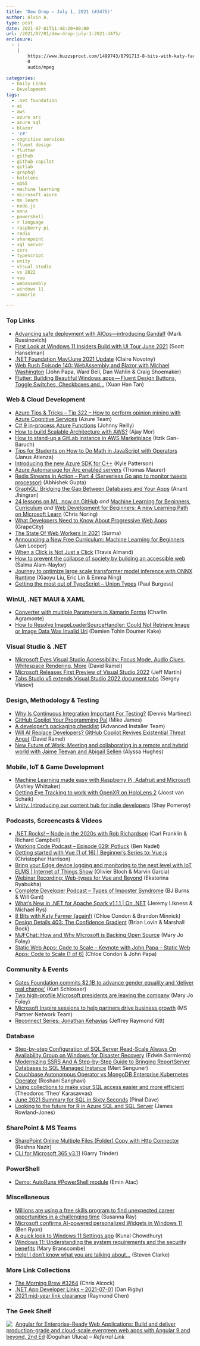 ```yaml
---
title: 'Dew Drop – July 1, 2021 (#3475)'
author: Alvin A.
type: post
date: 2021-07-01T11:48:20+00:00
url: /2021/07/01/dew-drop-july-1-2021-3475/
enclosure:
  - |
    |
        https://www.buzzsprout.com/1499743/8791713-8-bits-with-katy-farmer-again.mp3
        0
        audio/mpeg
        
categories:
  - Daily Links
  - Development
tags:
  - .net foundation
  - ai
  - aws
  - azure arc
  - azure sql
  - blazor
  - 'c#'
  - cognitive services
  - fluent design
  - flutter
  - github
  - github copilot
  - gitlab
  - graphql
  - hololens
  - m365
  - machine learning
  - microsoft azure
  - ms learn
  - node.js
  - onnx
  - powershell
  - r language
  - raspberry pi
  - redis
  - sharepoint
  - sql server
  - ssrs
  - typescript
  - unity
  - visual studio
  - vs 2022
  - vue
  - webassembly
  - windows 11
  - xamarin

---
```

### <a name="top"></a>Top Links

  * <a href="https://azure.microsoft.com/blog/advancing-safe-deployment-with-aiops-introducing-gandalf/?WT.mc_id=DOP-MVP-4025064" target="_blank" rel="noopener">Advancing safe deployment with AIOps—introducing Gandalf</a> (Mark Russinovich)
  * <a href="http://www.youtube.com/watch?v=8dDH7em_zHA" target="_blank" rel="noopener">First Look at Windows 11 Insiders Build with UI Tour June 2021</a> (Scott Hanselman)
  * <a href="https://dotnetfoundation.org/blog/2021/06/30/blog/posts/net-foundation-may-june-2021-update" target="_blank" rel="noopener">.NET Foundation May/June 2021 Update</a> (Claire Novotny)
  * <a href="https://www.webrush.io/episodes/episode-140-webassembly-and-blazor-with-michael-washington" target="_blank" rel="noopener">Web Rush Episode 140: WebAssembly and Blazor with Michael Washington</a> (John Papa, Ward Bell, Dan Wahlin & Craig Shoemaker)
  * <a href="https://itnext.io/flutter-building-beautiful-windows-apps-fluent-design-buttons-toggle-switches-checkboxes-and-821b71a29b45?source=rss-c43b2888fe62------2" target="_blank" rel="noopener">Flutter: Building Beautiful Windows apps — Fluent Design Buttons, Toggle Switches, Checkboxes and…</a> (Xuan Han Tan)

### <a name="web"></a>Web & Cloud Development

  * <a href="https://microsoft.github.io/AzureTipsAndTricks/blog/tip322.html" target="_blank" rel="noopener">Azure Tips & Tricks &#8211; Tip 322 &#8211; How to perform opinion mining with Azure Cognitive Services</a> (Azure Team)
  * <a href="https://blog.johnnyreilly.com/2021/07/01/c-sharp-9-azure-functions-in-process" target="_blank" rel="noopener">C# 9 in-process Azure Functions</a> (Johnny Reilly)
  * <a href="http://blogs.quovantis.com/how-to-build-scalable-architecture-with-aws-infrastructure/" target="_blank" rel="noopener">How to build Scalable Architecture with AWS?</a> (Ajay Mor)
  * <a href="https://about.gitlab.com/blog/2021/06/30/how-to-stand-up-gitlab-in-awsmp/" target="_blank" rel="noopener">How to stand-up a GitLab instance in AWS Marketplace</a> (Itzik Gan-Baruch)
  * <a href="http://feedproxy.google.com/~r/LearningJquery/~3/ddlxE-5WSEM/tips-for-students-on-how-to-do-math-in-javascript-with-operators" target="_blank" rel="noopener">Tips for Students on How to Do Math in JavaScript with Operators</a> (Janus Atienza)
  * <a href="https://devblogs.microsoft.com/azure-sdk/intro-cpp-sdk/?WT.mc_id=DOP-MVP-4025064" target="_blank" rel="noopener">Introducing the new Azure SDK for C++</a> (Kyle Patterson)
  * <a href="https://www.thomasmaurer.ch/2021/07/azure-automanage-for-arc-enabled-servers/" target="_blank" rel="noopener">Azure Automanage for Arc enabled servers</a> (Thomas Maurer)
  * <a href="https://dev.to/azure/redis-streams-in-action-part-4-serverless-go-app-to-monitor-tweets-processor-2n4a" target="_blank" rel="noopener">Redis Streams in Action &#8211; Part 4 (Serverless Go app to monitor tweets processor)</a> (Abhishek Gupta)
  * <a href="https://thenewstack.io/graphql-bridging-the-gap-between-databases-and-your-apps/" target="_blank" rel="noopener">GraphQL: Bridging the Gap Between Databases and Your Apps</a> (Anant Jhingran)
  * <a href="https://dev.to/azure/24-lessons-on-ml-now-on-github-44a2" target="_blank" rel="noopener">24 lessons on ML, now on GitHub</a> _and_ <a href="https://techcommunity.microsoft.com/t5/apps-on-azure/machine-learning-for-beginners-curriculum/ba-p/2502024?WT.mc_id=DOP-MVP-4025064" target="_blank" rel="noopener">Machine Learning for Beginners, Curriculum</a> _and_ <a href="https://techcommunity.microsoft.com/t5/apps-on-azure/web-development-for-beginners-a-new-learning-path-on-microsoft/ba-p/2502044?WT.mc_id=DOP-MVP-4025064" target="_blank" rel="noopener">Web Development for Beginners: A new Learning Path on Microsoft Learn</a> (Chris Noring)
  * <a href="https://www.codeproject.com/Articles/5306794/What-Developers-Need-to-Know-About-Progressive-Web" target="_blank" rel="noopener">What Developers Need to Know About Progressive Web Apps</a> (GrapeCity)
  * <a href="https://smashingmagazine.com/2021/06/web-workers-2021/" target="_blank" rel="noopener">The State Of Web Workers In 2021</a> (Surma)
  * <a href="https://dev.to/azure/announcing-a-new-free-curriculum-machine-learning-for-beginners-1h58" target="_blank" rel="noopener">Announcing a New Free Curriculum: Machine Learning for Beginners</a> (Jen Looper)
  * <a href="https://css-tricks.com/when-a-click-is-not-just-a-click/" target="_blank" rel="noopener">When a Click is Not Just a Click</a> (Travis Almand)
  * <a href="https://whitep4nth3r.com/talks/how-to-prevent-the-collapse-of-society-by-building-an-accessible-web" target="_blank" rel="noopener">How to prevent the collapse of society by building an accessible web</a> (Salma Alam-Naylor)
  * <a href="https://cloudblogs.microsoft.com/opensource/2021/06/30/journey-to-optimize-large-scale-transformer-model-inference-with-onnx-runtime/?WT.mc_id=DOP-MVP-4025064" target="_blank" rel="noopener">Journey to optimize large scale transformer model inference with ONNX Runtime</a> (Xiaoyu Liu, Eric Lin & Emma Ning)
  * <a href="https://blog.scottlogic.com/2021/06/28/union-types.html" target="_blank" rel="noopener">Getting the most out of TypeScript &#8211; Union Types</a> (Paul Burgess)

### <a name="silverlight"></a>WinUI, .NET MAUI & XAML

  * <a href="https://xamgirl.com/converter-with-multiple-parameters-in-xamarin-forms/" target="_blank" rel="noopener">Converter with multiple Parameters in Xamarin Forms</a> (Charlin Agramonte)
  * <a href="https://doumer.me/how-to-resolve-imageloadersourcehandler-could-not-retrieve-image/" target="_blank" rel="noopener">How to Resolve ImageLoaderSourceHandler: Could Not Retrieve Image or Image Data Was Invalid Uri</a> (Damien Tohin Doumer Kake)

### <a name="dotnet"></a>Visual Studio & .NET

  * <a href="https://visualstudiomagazine.com/articles/2021/06/30/visual-studio-accessibility.aspx" target="_blank" rel="noopener">Microsoft Eyes Visual Studio Accessibility: Focus Mode, Audio Clues, Whitespace Rendering, More</a> (David Ramel)
  * <a href="https://www.infoq.com/news/2021/06/vs2022-preview1/?utm_campaign=infoq_content&utm_source=infoq&utm_medium=feed&utm_term=global" target="_blank" rel="noopener">Microsoft Releases First Preview of Visual Studio 2022</a> (Jeff Martin)
  * <a href="https://visualstudioextensions.vlasovstudio.com/2021/07/01/tabs-studio-v5-extends-visual-studio-2022-document-tabs/" target="_blank" rel="noopener">Tabs Studio v5 extends Visual Studio 2022 document tabs</a> (Sergey Vlasov)

### <a name="design"></a>Design, Methodology & Testing

  * <a href="https://feeds.telerik.com/link/10828/14586201/why-is-continuous-integration-important-testing" target="_blank" rel="noopener">Why Is Continuous Integration Important For Testing?</a> (Dennis Martinez)
  * <a href="http://www.i-programmer.info/news/90-tools/14682-github-copilot-your-programming-pal.html" target="_blank" rel="noopener">GitHub Copilot Your Programming Pal</a> (Mike James)
  * <a href="https://www.advancedinstaller.com/developers-common-packaging-mistakes.html" target="_blank" rel="noopener">A developer’s packaging checklist</a> (Advanced Installer Team)
  * <a href="https://visualstudiomagazine.com/articles/2021/06/30/github-copilot-comments.aspx" target="_blank" rel="noopener">Will AI Replace Developers? GitHub Copilot Revives Existential Threat Angst</a> (David Ramel)
  * <a href="https://www.microsoft.com/en-us/research/podcast/new-future-of-work-meeting-and-collaborating-in-a-remote-and-hybrid-world-with-jaime-teevan-and-abigail-sellen/" target="_blank" rel="noopener">New Future of Work: Meeting and collaborating in a remote and hybrid world with Jaime Teevan and Abigail Sellen</a> (Alyssa Hughes)

### <a name="mobile"></a>Mobile, IoT & Game Development

  * <a href="https://www.raspberrypi.org/blog/machine-learning-made-easy-with-raspberry-pi-adafruit-and-microsoft/" target="_blank" rel="noopener">Machine Learning made easy with Raspberry Pi, Adafruit and Microsoft</a> (Ashley Whittaker)
  * <a href="https://localjoost.github.io/Getting-Eye-Tracking-to-work-with-OpenXR-on-HoloLens-2/" target="_blank" rel="noopener">Getting Eye Tracking to work with OpenXR on HoloLens 2</a> (Joost van Schaik)
  * <a href="https://blog.unity.com/games/introducing-our-content-hub-for-indie-developers" target="_blank" rel="noopener">Unity: Introducing our content hub for indie developers</a> (Shay Pomeroy)

### <a name="podcasts"></a>Podcasts, Screencasts & Videos

  * <a href="http://www.dotnetrocks.com/default.aspx?ShowNum=1746" target="_blank" rel="noopener">.NET Rocks! &#8211; Node in the 2020s with Rob Richardson</a> (Carl Franklin & Richard Campbell)
  * <a href="https://www.bennadel.com/blog/4072-working-code-podcast-episode-029-potluck.htm" target="_blank" rel="noopener">Working Code Podcast &#8211; Episode 029: Potluck</a> (Ben Nadel)
  * <a href="http://www.youtube.com/watch?v=tvlSIG2a0E8" target="_blank" rel="noopener">Getting started with Vue [1 of 16] | Beginner&#8217;s Series to: Vue.js</a> (Christopher Harrison)
  * <a href="https://channel9.msdn.com/Shows/Internet-of-Things-Show/Bring-your-Edge-device-logging-and-monitoring-to-the-next-level-with-IoT-ELMS?WT.mc_id=DOP-MVP-4025064" target="_blank" rel="noopener">Bring your Edge device logging and monitoring to the next level with IoT ELMS | Internet of Things Show</a> (Olivier Bloch & Marvin Garcia)
  * <a href="https://blog.jetbrains.com/webstorm/2021/06/webinar-recording-web-types-for-vue-and-beyond/" target="_blank" rel="noopener">Webinar Recording: Web-types for Vue and Beyond</a> (Ekaterina Ryabukha)
  * <a href="https://completedeveloperpodcast.com/types-of-imposter-syndrome/?utm_source=rss&utm_medium=rss&utm_campaign=types-of-imposter-syndrome" target="_blank" rel="noopener">Complete Developer Podcast &#8211; Types of Imposter Syndrome</a> (BJ Burns & Will Gant)
  * <a href="https://channel9.msdn.com/Shows/On-NET/Whats-New-in-NET-for-Apache-Spark-v111?WT.mc_id=DOP-MVP-4025064" target="_blank" rel="noopener">What&#8217;s New in .NET for Apache Spark v1.1.1 | On .NET</a> (Jeremy Likness & Michael Rys)
  * <a href="https://www.buzzsprout.com/1499743/8791713-8-bits-with-katy-farmer-again.mp3" target="_blank" rel="noopener">8 Bits with Katy Farmer (again!)</a> (Chloe Condon & Brandon Minnick)
  * <a href="https://designdetails.fm/" target="_blank" rel="noopener">Design Details 403: The Confidence Gradient</a> (Brian Lovin & Marshall Bock)
  * <a href="https://petri.com/mjfchat-how-and-why-microsoft-is-backing-open-source" target="_blank" rel="noopener">MJFChat: How and Why Microsoft is Backing Open Source</a> (Mary Jo Foley)
  * <a href="http://www.youtube.com/watch?v=r8cotYpYKxM" target="_blank" rel="noopener">Static Web Apps: Code to Scale &#8211; Keynote with John Papa &#8211; Static Web Apps: Code to Scale (1 of 6)</a> (Chloe Condon & John Papa)

### <a name="events"></a>Community & Events

  * <a href="https://www.geekwire.com/2021/gates-foundation-commits-2-1b-advance-gender-equality-deliver-real-change/" target="_blank" rel="noopener">Gates Foundation commits $2.1B to advance gender equality and ‘deliver real change’</a> (Kurt Schlosser)
  * <a href="https://www.zdnet.com/article/two-high-profile-microsoft-presidents-are-leaving-the-company/#ftag=RSSbaffb68" target="_blank" rel="noopener">Two high-profile Microsoft presidents are leaving the company</a> (Mary Jo Foley)
  * <a href="https://blogs.partner.microsoft.com/mpn/microsoft-inspire-sessions-to-help-partners-drive-business-growth/" target="_blank" rel="noopener">Microsoft Inspire sessions to help partners drive business growth</a> (MS Partner Network Team)
  * <a href="https://techcommunity.microsoft.com/t5/microsoft-mvp-award-program-blog/reconnect-series-jonathan-kehayias/ba-p/2498161?WT.mc_id=DOP-MVP-4025064" target="_blank" rel="noopener">Reconnect Series: Jonathan Kehayias</a> (Jeffrey Raymond Kitt)

### <a name="sql"></a>Database

  * <a href="http://feedproxy.google.com/~r/MSSQLTips-LatestSqlServerTips/~3/LuIzzTx_Ezg/" target="_blank" rel="noopener">Step-by-step Configuration of SQL Server Read-Scale Always On Availability Group on Windows for Disaster Recovery</a> (Edwin Sarmiento)
  * <a href="https://techcommunity.microsoft.com/t5/azure-sql/modernizing-ssrs-and-a-step-by-step-guide-to-bringing/ba-p/2483050?WT.mc_id=DOP-MVP-4025064" target="_blank" rel="noopener">Modernizing SSRS And A Step-by-Step Guide to Bringing ReportServer Databases to SQL Managed Instance</a> (Mert Senguner)
  * <a href="https://blog.couchbase.com/couchbase-autonomous-operator-for-kubernetes-vs-mongodb-enterprise-kubernetes-operator/" target="_blank" rel="noopener">Couchbase Autonomous Operator vs MongoDB Enterprise Kubernetes Operator</a> (Roshani Sanghavi)
  * <a href="https://stackoverflow.blog/2021/06/30/using-collections-to-make-your-sql-access-easier-and-more-efficient/" target="_blank" rel="noopener">Using collections to make your SQL access easier and more efficient</a> (Theodoros ‘Theo’ Karasavvas)
  * <a href="https://blog.sqlauthority.com/2021/07/01/june-2021-summary-for-sql-in-sixty-seconds/?utm_source=rss&utm_medium=rss&utm_campaign=june-2021-summary-for-sql-in-sixty-seconds" target="_blank" rel="noopener">June 2021 Summary for SQL in Sixty Seconds</a> (Pinal Dave)
  * <a href="https://cloudblogs.microsoft.com/sqlserver/2021/06/30/looking-to-the-future-for-r-in-azure-sql-and-sql-server/?WT.mc_id=DOP-MVP-4025064" target="_blank" rel="noopener">Looking to the future for R in Azure SQL and SQL Server</a> (James Rowland-Jones)

### <a name="sp"></a>SharePoint & MS Teams

  * <a href="https://techcommunity.microsoft.com/t5/azure-data-factory/sharepoint-online-multiple-files-folder-copy-with-http-connector/ba-p/2480426?WT.mc_id=DOP-MVP-4025064" target="_blank" rel="noopener">SharePoint Online Multiple Files (Folder) Copy with Http Connector</a> (Roshna Nazir)
  * <a href="https://techcommunity.microsoft.com/t5/microsoft-365-pnp-blog/cli-for-microsoft-365-v3-11/ba-p/2504353?WT.mc_id=DOP-MVP-4025064" target="_blank" rel="noopener">CLI for Microsoft 365 v3.11</a> (Garry Trinder)

### <a name="ps"></a>PowerShell

  * <a href="https://p0w3rsh3ll.wordpress.com/2021/06/30/demo-autoruns-powershell-module/" target="_blank" rel="noopener">Demo: AutoRuns #PowerShell module</a> (Emin Atac)

### <a name="misc"></a>Miscellaneous

  * <a href="https://news.microsoft.com/features/millions-are-using-a-free-skills-program-to-find-unexpected-career-opportunities-in-a-challenging-time/" target="_blank" rel="noopener">Millions are using a free skills program to find unexpected career opportunities in a challenging time</a> (Susanna Ray)
  * <a href="https://mspoweruser.com/windows-11-ai-powered-widgets/" target="_blank" rel="noopener">Microsoft confirms AI-powered personalized Widgets in Windows 11</a> (Ben Ryon)
  * <a href="http://feedproxy.google.com/~r/kunal2383/~3/PkZdcIe8Y8A/windows-11-settings-app.html" target="_blank" rel="noopener">A quick look to Windows 11 Settings app</a> (Kunal Chowdhury)
  * <a href="https://www.techrepublic.com/article/windows-11-understanding-the-system-requirements-and-the-security-benefits/#ftag=RSS56d97e7" target="_blank" rel="noopener">Windows 11: Understanding the system requirements and the security benefits</a> (Mary Branscombe)
  * <a href="https://medium.com/uxr-microsoft/help-i-dont-know-what-you-are-talking-about-ce8abb627c95?source=rss----59751c8587e8---4" target="_blank" rel="noopener">Help! I don’t know what you are talking about…</a> (Steven Clarke)

### <a name="links"></a>More Link Collections

  * <a href="http://feedproxy.google.com/~r/ReflectivePerspective/~3/TVvetB_BZ5g/" target="_blank" rel="noopener">The Morning Brew #3264</a> (Chris Alcock)
  * <a href="https://links.danrigby.com/2021/07/app-developer-links-2021-07-01/" target="_blank" rel="noopener">.NET App Developer Links &#8211; 2021-07-01</a> (Dan Rigby)
  * <a href="https://devblogs.microsoft.com/oldnewthing/20210630-00/?p=105383" target="_blank" rel="noopener">2021 mid-year link clearance</a> (Raymond Chen)

### <a name="shelf"></a>The Geek Shelf

<a href="https://www.amazon.com/Angular-Enterprise-Ready-Web-Applications-production-grade/dp/1838648801/?tag=amavin-20" target="_blank" rel="noopener"><img decoding="async" style="margin: 0px 5px 0px 0px; border: 0px currentcolor; float: left; display: inline; background-image: none;" src="https://m.media-amazon.com/images/I/71fiiAQP72L._AC_UY218_.jpg" align="left" border="0" /></a> <a href="https://www.amazon.com/Angular-Enterprise-Ready-Web-Applications-production-grade/dp/1838648801/?tag=amavin-20" target="_blank" rel="noopener">Angular for Enterprise-Ready Web Applications: Build and deliver production-grade and cloud-scale evergreen web apps with Angular 9 and beyond, 2nd Ed</a> (Doguhan Uluca) _&#8211; Referral Link_